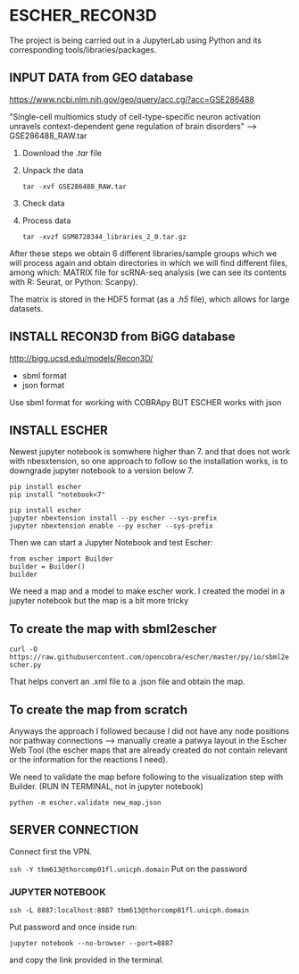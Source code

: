 # ESCHER_RECON3D
The project is being carried out in a JupyterLab using Python and its corresponding tools/libraries/packages.

## INPUT DATA from GEO database

https://www.ncbi.nlm.nih.gov/geo/query/acc.cgi?acc=GSE286488

"Single-cell multiomics study of cell-type-specific neuron activation unravels context-dependent gene regulation of brain disorders"
--> GSE286488_RAW.tar

1. Download the *.tar* file
2. Unpack the data
   
   ``tar -xvf GSE286488_RAW.tar``

4. Check data
5. Process data

   ``tar -xvzf GSM8728344_libraries_2_0.tar.gz``

After these steps we obtain 6 different libraries/sample groups which we will process again and obtain directories in which we will find different files, among which: MATRIX file for scRNA-seq analysis (we can see its contents with R: Seurat, or Python: Scanpy). 

The matrix is stored in the HDF5 format (as a *.h5* file), which allows for large datasets.


## INSTALL RECON3D from BiGG database
http://bigg.ucsd.edu/models/Recon3D/

- sbml format
- json format

Use sbml format for working with COBRApy
BUT ESCHER works with json

## INSTALL ESCHER
Newest jupyter notebook is somwhere higher than 7. and that does not work with nbesxtension, so one approach to follow so the installation works, is to downgrade jupyter notebook to a version below 7.

```
pip install escher
pip install "notebook<7"
```


```
pip install escher   
jupyter nbextension install --py escher --sys-prefix
jupyter nbextension enable --py escher --sys-prefix
```

Then we can start a Jupyter Notebook and test Escher:
```
from escher import Builder
builder = Builder()
builder
```

We need a map and a model to make escher work. I created the model in a jupyter notebook but the map is a bit more tricky

## To create the map with sbml2escher
```curl -O https://raw.githubusercontent.com/opencobra/escher/master/py/io/sbml2escher.py```

That helps convert an .xml file to a .json file and obtain the map.


## To create the map from scratch
Anyways the approach I followed because I did not have any node positions nor pathway connections --> manually create a patwya layout in the Escher Web Tool (the escher maps that are already created do not contain relevant or the information for the reactions I need).


We need to validate the map before following to the visualization step with Builder. (RUN IN TERMINAL, not in jupyter notebook)

```python -m escher.validate new_map.json```


## SERVER CONNECTION

Connect first the VPN.

```ssh -Y tbm613@thorcomp01fl.unicph.domain```
Put on the password


### JUPYTER NOTEBOOK
```ssh -L 8887:localhost:8887 tbm613@thorcomp01fl.unicph.domain```

Put password and once inside run:

```jupyter notebook --no-browser --port=8887```

and copy the link provided in the terminal.



